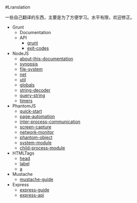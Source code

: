 #Lranslation

一些自己翻译的东西，主要是为了方便学习。水平有限，欢迎修正。

* Grunt
    * Documentation
    * API
        * [grunt](https://github.com/poppinlp/Lranslation/blob/master/grunt/grunt.md)
        * [exit-codes](https://github.com/poppinlp/Lranslation/blob/master/grunt/exit-codes.md)
* NodeJS
    * [about-this-documentation](https://github.com/poppinlp/Lranslation/blob/master/nodejs/about-this-documentation.md)
    * [synopsis](https://github.com/poppinlp/Lranslation/blob/master/nodejs/synopsis.md)
    * [file-system](https://github.com/poppinlp/Lranslation/blob/master/nodejs/file-system.md)
    * [net](https://github.com/poppinlp/Lranslation/blob/master/nodejs/net.md)
    * [util](https://github.com/poppinlp/Lranslation/blob/master/nodejs/util.md)
    * [globals](https://github.com/poppinlp/Lranslation/blob/master/nodejs/globals.md)
    * [string-decoder](https://github.com/poppinlp/Lranslation/blob/master/nodejs/string-decoder.md)
    * [query-string](https://github.com/poppinlp/Lranslation/blob/master/nodejs/query-string.md)
    * [timers](https://github.com/poppinlp/Lranslation/blob/master/nodejs/timers.md)
* PhantomJS
    * [quick-start](https://github.com/poppinlp/Lranslation/blob/master/phantomJS/quick-start.md)
    * [page-automation](https://github.com/poppinlp/Lranslation/edit/master/phantomJS/page-automation.md)
    * [inter-process-communication](https://github.com/poppinlp/Lranslation/edit/master/phantomJS/inter-process-communication.md)
    * [screen-capture](https://github.com/poppinlp/Lranslation/edit/master/phantomJS/screen-capture.md)
    * [network-monitor](https://github.com/poppinlp/Lranslation/edit/master/phantomJS/network-monitor.md)
    * [phantom-object](https://github.com/poppinlp/Lranslation/edit/master/phantomJS/phantom-object.md)
    * [system-module](https://github.com/poppinlp/Lranslation/edit/master/phantomJS/system.md)
    * [child-process-module](https://github.com/poppinlp/Lranslation/edit/master/phantomJS/child-process.md)
* HTMLTags
    * [head](https://github.com/poppinlp/Lranslation/blob/master/HTMLTags/head.md)
    * [label](https://github.com/poppinlp/Lranslation/blob/master/HTMLTags/label.md)
    * [a](https://github.com/poppinlp/Lranslation/blob/master/HTMLTags/a.md)
* Mustache
    * [mustache-guide](https://github.com/poppinlp/Lranslation/blob/master/mustache/mustache-guide.md)
* Express
    * [express-guide](https://github.com/poppinlp/Lranslation/blob/master/express/express-guide.md)
    * [express-api](https://github.com/poppinlp/Lranslation/blob/master/express/express-api.md)
